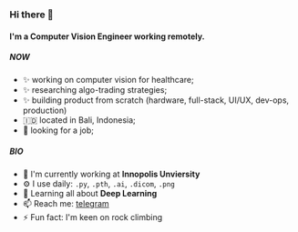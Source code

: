 ### Hi there 👋

#### I'm a Computer Vision Engineer working remotely.

##### NOW

- ✨ working on computer vision for healthcare;
- ✨ researching algo-trading strategies;
- ✨ building product from scratch (hardware, full-stack, UI/UX, dev-ops, production)
- 🇮🇩 located in Bali, Indonesia;
- 💸 looking for a job;

##### BIO

- 🏢 I'm currently working at **Innopolis Unviersity**
- ⚙️ I use daily: `.py`, `.pth`, `.ai`, `.dicom`, `.png`
- 🌱 Learning all about **Deep Learning**
- 📫 Reach me: [telegram](t.me/syomakiss)
- ⚡️ Fun fact: I'm keen on rock climbing
